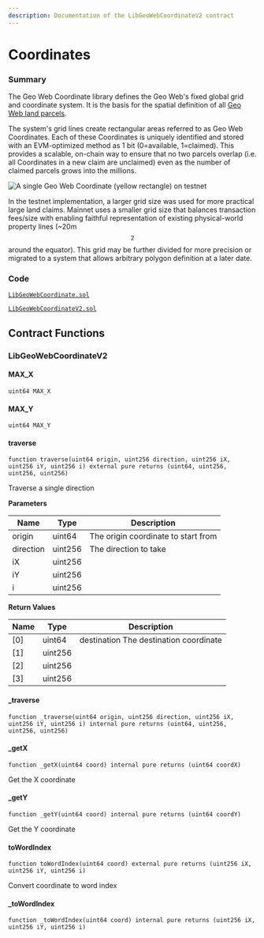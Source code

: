 ```yaml
---
description: Documentation of the LibGeoWebCoordinateV2 contract
---
```


# Coordinates

### Summary

The Geo Web Coordinate library defines the Geo Web's fixed global grid and coordinate system. It is the basis for the spatial definition of all [Geo Web land parcels](../../../../concepts/digital-land).

The system's grid lines create rectangular areas referred to as Geo Web Coordinates. Each of these Coordinates is uniquely identified and stored with an EVM-optimized method as 1 bit (0=available, 1=claimed). This provides a scalable, on-chain way to ensure that no two parcels overlap (i.e. all Coordinates in a new claim are unclaimed) even as the number of claimed parcels grows into the millions.

![A single Geo Web Coordinate (yellow rectangle) on testnet](/assets/geo-web-coordinate.png)

In the testnet implementation, a larger grid size was used for more practical large land claims. Mainnet uses a smaller grid size that balances transaction fees/size with enabling faithful representation of existing physical-world property lines (\~20m$$^2$$ around the equator). This grid may be further divided for more precision or migrated to a system that allows arbitrary polygon definition at a later date.

### Code

[`LibGeoWebCoordinate.sol`](https://github.com/Geo-Web-Project/core-contracts/blob/main/contracts/registry/libraries/LibGeoWebCoordinate.sol)

[`LibGeoWebCoordinateV2.sol`](https://github.com/Geo-Web-Project/core-contracts/blob/main/contracts/registry/libraries/LibGeoWebParcelV2.sol)

## Contract Functions

### LibGeoWebCoordinateV2

#### MAX_X

```solidity
uint64 MAX_X
```

#### MAX_Y

```solidity
uint64 MAX_Y
```

#### traverse

```solidity
function traverse(uint64 origin, uint256 direction, uint256 iX, uint256 iY, uint256 i) external pure returns (uint64, uint256, uint256, uint256)
```

Traverse a single direction

**Parameters**

| Name      | Type    | Description                         |
| --------- | ------- | ----------------------------------- |
| origin    | uint64  | The origin coordinate to start from |
| direction | uint256 | The direction to take               |
| iX        | uint256 |                                     |
| iY        | uint256 |                                     |
| i         | uint256 |                                     |

**Return Values**

| Name | Type    | Description                            |
| ---- | ------- | -------------------------------------- |
| \[0] | uint64  | destination The destination coordinate |
| \[1] | uint256 |                                        |
| \[2] | uint256 |                                        |
| \[3] | uint256 |                                        |

#### \_traverse

```solidity
function _traverse(uint64 origin, uint256 direction, uint256 iX, uint256 iY, uint256 i) internal pure returns (uint64, uint256, uint256, uint256)
```

#### \_getX

```solidity
function _getX(uint64 coord) internal pure returns (uint64 coordX)
```

Get the X coordinate

#### \_getY

```solidity
function _getY(uint64 coord) internal pure returns (uint64 coordY)
```

Get the Y coordinate

#### toWordIndex

```solidity
function toWordIndex(uint64 coord) external pure returns (uint256 iX, uint256 iY, uint256 i)
```

Convert coordinate to word index

#### \_toWordIndex

```solidity
function _toWordIndex(uint64 coord) internal pure returns (uint256 iX, uint256 iY, uint256 i)
```
